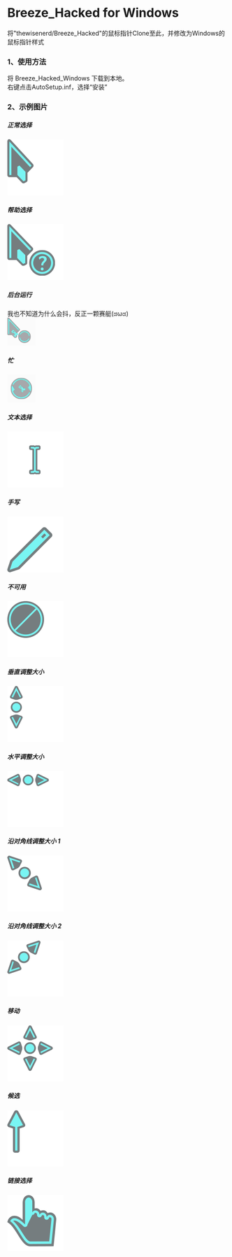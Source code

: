 ﻿# Breeze_Hacked for Windows
将"thewisenerd/Breeze_Hacked"的鼠标指针Clone至此，并修改为Windows的鼠标指针样式
### 1、使用方法

将 Breeze_Hacked_Windows 下载到本地。  
右键点击AutoSetup.inf，选择“安装”

### 2、示例图片
##### 正常选择
![arrow](https://github.com/BoringCat/Breeze_Hacked_Windows/blob/master/picture/Hacked_arrow_l.png)

##### 帮助选择
![helpsel](https://github.com/BoringCat/Breeze_Hacked_Windows/blob/master/picture/Hacked_helpsel_l.png)

##### 后台运行
我也不知道为什么会抖，反正一颗赛艇(ಡωಡ)   
![working](https://github.com/BoringCat/Breeze_Hacked_Windows/blob/master/picture/Hacked_working_l.gif)

##### 忙
![busy](https://github.com/BoringCat/Breeze_Hacked_Windows/blob/master/picture/Hacked_busy_l.gif)

##### 文本选择
![beam](https://github.com/BoringCat/Breeze_Hacked_Windows/blob/master/picture/Hacked_beam_l.png)

##### 手写
![pen](https://github.com/BoringCat/Breeze_Hacked_Windows/blob/master/picture/Hacked_pen_l.png)

##### 不可用
![unavail](https://github.com/BoringCat/Breeze_Hacked_Windows/blob/master/picture/Hacked_unavail_l.png)

##### 垂直调整大小
![ns](https://github.com/BoringCat/Breeze_Hacked_Windows/blob/master/picture/Hacked_ns_l.png)

##### 水平调整大小
![ew](https://github.com/BoringCat/Breeze_Hacked_Windows/blob/master/picture/Hacked_ew_l.png)

##### 沿对角线调整大小 1
![nwse](https://github.com/BoringCat/Breeze_Hacked_Windows/blob/master/picture/Hacked_nwse_l.png)

##### 沿对角线调整大小 2
![nesw](https://github.com/BoringCat/Breeze_Hacked_Windows/blob/master/picture/Hacked_nesw_l.png)

##### 移动
![move](https://github.com/BoringCat/Breeze_Hacked_Windows/blob/master/picture/Hacked_move_l.png)

##### 候选
![up](https://github.com/BoringCat/Breeze_Hacked_Windows/blob/master/picture/Hacked_up_l.png)

##### 链接选择
![link](https://github.com/BoringCat/Breeze_Hacked_Windows/blob/master/picture/Hacked_link_l.png)
